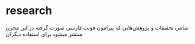 # research
تمامی تحقیقات و پژوهش‌هایی که پیرامون فونت فارسی صورت گرفته در این مخزن  منتشر میشود برای استفاده دیگران
